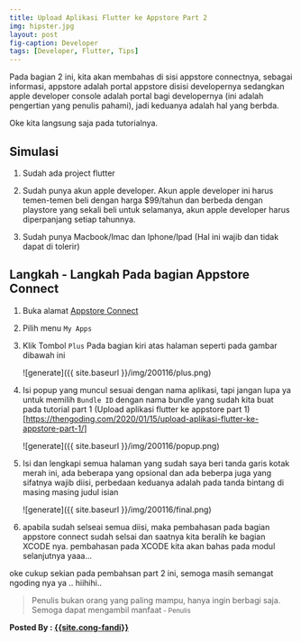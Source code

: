 ```yaml
---
title: Upload Aplikasi Flutter ke Appstore Part 2
img: hipster.jpg
layout: post
fig-caption: Developer
tags: [Developer, Flutter, Tips]
---
```


Pada bagian 2 ini, kita akan membahas di sisi appstore connectnya, sebagai informasi, appstore adalah portal appstore disisi developernya sedangkan apple developer console adalah portal bagi developernya (ini adalah pengertian yang penulis pahami), jadi keduanya adalah hal yang berbda.
<!--more-->
Oke kita langsung saja pada tutorialnya.

## Simulasi ##

1. Sudah ada project flutter
   
2. Sudah punya akun apple developer. Akun apple developer ini harus temen-temen beli dengan harga $99/tahun dan berbeda dengan playstore yang sekali beli untuk selamanya, akun apple developer harus diperpanjang setiap tahunnya.

3. Sudah punya Macbook/Imac dan Iphone/Ipad (Hal ini wajib dan tidak dapat di tolerir)

## Langkah - Langkah Pada bagian Appstore Connect ##

1. Buka alamat [Appstore Connect](https://appstoreconnect.apple.com/)

2. Pilih menu `My Apps`

3. Klik Tombol `Plus` Pada bagian kiri atas halaman seperti pada gambar dibawah ini
   
    ![generate]({{ site.baseurl }}/img/200116/plus.png)

4. Isi popup yang muncul sesuai dengan nama aplikasi, tapi jangan lupa ya untuk memilih `Bundle ID` dengan nama bundle yang sudah kita buat pada tutorial part 1 (Upload aplikasi flutter ke appstore part 1)[https://thengoding.com/2020/01/15/upload-aplikasi-flutter-ke-appstore-part-1/]

    ![generate]({{ site.baseurl }}/img/200116/popup.png)

5. Isi dan lengkapi semua halaman yang sudah saya beri tanda garis kotak merah ini, ada beberapa yang opsional dan ada beberpa juga yang sifatnya wajib diisi, perbedaan keduanya adalah pada tanda bintang di masing masing judul isian

    ![generate]({{ site.baseurl }}/img/200116/final.png)

6. apabila sudah selseai semua diisi, maka pembahasan pada bagian appstore connect sudah selsai dan saatnya kita beralih ke bagian XCODE nya. pembahasan pada XCODE kita akan bahas pada modul selanjutnya yaaa...


oke cukup sekian pada pembahsan part 2 ini, semoga masih semangat ngoding nya ya .. hiihihi..





>Penulis bukan orang yang paling mampu, hanya ingin berbagi saja. Semoga dapat mengambil manfaat<small> - Penulis</small>


<b>Posted By : <a href="{{site.cong-url}}">{{site.cong-fandi}}</a></b>
